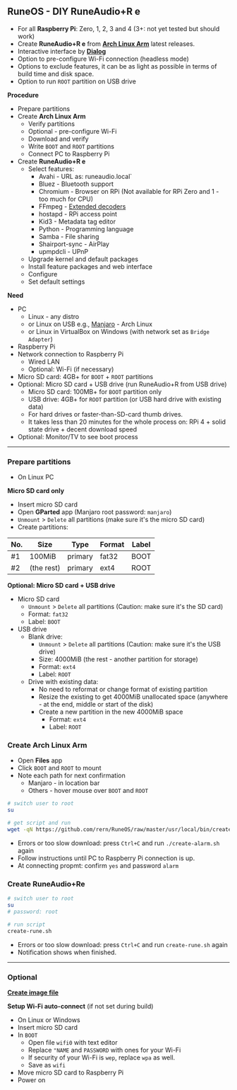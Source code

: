 RuneOS - DIY RuneAudio+R e
---
- For all **Raspberry Pi**: Zero, 1, 2, 3 and 4 (3+: not yet tested but should work)
- Create **RuneAudio+R e** from [**Arch Linux Arm**](https://archlinuxarm.org/about/downloads) latest releases.
- Interactive interface by [**Dialog**](https://invisible-island.net/dialog/)
- Option to pre-configure Wi-Fi connection (headless mode)
- Options to exclude features, it can be as light as possible in terms of build time and disk space.
- Option to run `ROOT` partition on USB drive

**Procedure**
- Prepare partitions
- Create **Arch Linux Arm**
	- Verify partitions
	- Optional - pre-configure Wi-Fi
	- Download and verify
	- Write `BOOT` and `ROOT` partitions
	- Connect PC to Raspberry Pi
- Create **RuneAudio+R e**
	- Select features:
		- Avahi - URL as: runeaudio.local`
		- Bluez - Bluetooth support
		- Chromium - Browser on RPi (Not available for RPi Zero and 1 - too much for CPU)
		- FFmpeg - [Extended decoders](https://github.com/rern/RuneOS/blob/master/ffmpeg.md)
		- hostapd - RPi access point
		- Kid3 - Metadata tag editor
		- Python - Programming language
		- Samba - File sharing
		- Shairport-sync - AirPlay
		- upmpdcli - UPnP
	- Upgrade kernel and default packages
	- Install feature packages and web interface
	- Configure
	- Set default settings

**Need**
- PC
	- Linux - any distro
	- or Linux on USB e.g., [Manjaro](https://itsfoss.com/create-live-usb-manjaro-linux/) - Arch Linux
	- or Linux in VirtualBox on Windows (with network set as `Bridge Adapter`)
- Raspberry Pi
- Network connection to Raspberry Pi 
	- Wired LAN
	- Optional: Wi-Fi (if necessary)
- Micro SD card: 4GB+ for `BOOT` + `ROOT` partitions
- Optional: Micro SD card + USB drive (run RuneAudio+R from USB drive)
	- Micro SD card: 100MB+ for `BOOT` partition only
	- USB drive: 4GB+ for `ROOT` partition (or USB hard drive with existing data)
	- For hard drives or faster-than-SD-card thumb drives.
	- It takes less than 20 minutes for the whole process on: RPi 4 + solid state drive + decent download speed
- Optional: Monitor/TV to see boot process
---

### Prepare partitions
- On Linux PC

**Micro SD card only**
- Insert micro SD card
- Open **GParted** app (Manjaro root password: `manjaro`)
- `Unmount` > `Delete` all partitions (make sure it's the micro SD card)
- Create partitions:

| No. | Size        | Type    | Format | Label |
|-----|-------------|---------|--------|-------|
| #1  | 100MiB      | primary | fat32  | BOOT  |
| #2  | (the rest)  | primary | ext4   | ROOT  |
	
**Optional: Micro SD card + USB drive**
- Micro SD card
	- `Unmount` > `Delete` all partitions (Caution: make sure it's the SD card)
	- Format: `fat32`
	- Label: `BOOT`
- USB drive
	- Blank drive:
		- `Unmount` > `Delete` all partitions (Caution: make sure it's the USB drive)
		- Size: 4000MiB (the rest - another partition for storage)
		- Format: `ext4`
		- Label: `ROOT`
	- Drive with existing data:
		- No need to reformat or change format of existing partition
		- Resize the existing to get 4000MiB unallocated space (anywhere - at the end, middle or start of the disk)
		- Create a new partition in the new 4000MiB space
			- Format: `ext4`
			- Label: `ROOT`

### Create Arch Linux Arm
- Open **Files** app 
- Click `BOOT` and `ROOT` to mount
- Note each path for next confirmation
	- Manjaro - in location bar 
	- Others - hover mouse over `BOOT` and `ROOT`
```sh
# switch user to root
su

# get script and run
wget -qN https://github.com/rern/RuneOS/raw/master/usr/local/bin/create-alarm.sh; chmod +x create-alarm.sh; ./create-alarm.sh
```
- Errors or too slow download: press `Ctrl+C` and run `./create-alarm.sh` again
- Follow instructions until PC to Raspberry Pi connection is up.
- At connecting propmt: confirm `yes` and password `alarm`

### Create RuneAudio+Re
```sh
# switch user to root
su
# password: root

# run script
create-rune.sh
```
- Errors or too slow download: press `Ctrl+C` and run `create-rune.sh` again
- Notification shows when finished.

---

### Optional
[**Create image file**](https://github.com/rern/RuneOS/blob/master/imagefile.md)  

**Setup Wi-Fi auto-connect** (if not set during build)
- On Linux or Windows
- Insert micro SD card
- In `BOOT`
	- Open file `wifi0` with text editor
	- Replace `"NAME` and `PASSWORD` with ones for your Wi-Fi
	- If security of your Wi-Fi is `wep`, replace `wpa` as well.
	- Save as `wifi`
- Move micro SD card to Raspberry Pi
- Power on
